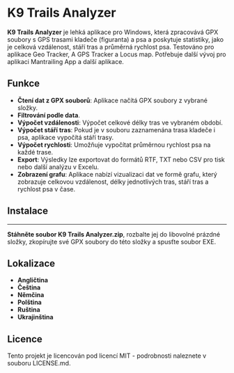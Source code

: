﻿# K9 Trails Analyzer

**K9 Trails Analyzer** je lehká aplikace pro Windows, která zpracovává GPX soubory s GPS trasami kladeče (figuranta) a psa a poskytuje statistiky, jako je celková vzdálenost, stáří tras a průměrná rychlost psa. 
Testováno pro aplikace Geo Tracker, A GPS Tracker a Locus map. 
Potřebuje další vývoj pro aplikaci Mantrailing App a další aplikace.

## Funkce

- **Čtení dat z GPX souborů**: Aplikace načítá GPX soubory z vybrané složky.
- **Filtrování podle data**.
- **Výpočet vzdálenosti**: Výpočet celkové délky tras ve vybraném období.
- **Výpočet stáří tras**: Pokud je v souboru zaznamenána trasa kladeče i psa, aplikace vypočítá stáří trasy.
- **Výpočet rychlosti**: Umožňuje vypočítat průměrnou rychlost psa na každé trase.
- **Export**: Výsledky lze exportovat do formátů RTF, TXT nebo CSV pro tisk nebo další analýzu v Excelu.
- **Zobrazení grafu**: Aplikace nabízí vizualizaci dat ve formě grafu, který zobrazuje celkovou vzdálenost, délky jednotlivých tras, stáří tras a rychlost psa v čase.

## Instalace
*** ***
**Stáhněte soubor K9 Trails Analyzer.zip**, rozbalte jej do libovolné prázdné složky, zkopírujte své GPX soubory do této složky a spusťte soubor EXE.

## Lokalizace
- **Angličtina**
- **Čeština**
- **Němčina**
- **Polština**
- **Ruština**
- **Ukrajinština**

## Licence
Tento projekt je licencován pod licencí MIT - podrobnosti naleznete v souboru LICENSE.md.

